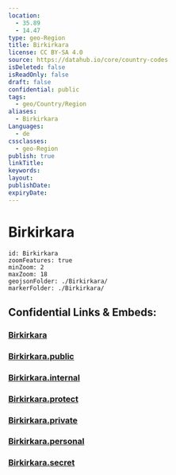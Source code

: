 ```yaml
---
location:
  - 35.89
  - 14.47
type: geo-Region
title: Birkirkara
license: CC BY-SA 4.0
source: https://datahub.io/core/country-codes
isDeleted: false
isReadOnly: false
draft: false
confidential: public
tags:
  - geo/Country/Region
aliases:
  - Birkirkara
Languages:
  - de
cssclasses:
  - geo-Region
publish: true
linkTitle:
keywords:
layout:
publishDate:
expiryDate:
---
```


# Birkirkara

```leaflet
id: Birkirkara
zoomFeatures: true 
minZoom: 2 
maxZoom: 18
geojsonFolder: ./Birkirkara/
markerFolder: ./Birkirkara/
```


## Confidential Links & Embeds: 

### [Birkirkara](/_Standards/Earth/Continent/Europe/Europe~South/Malta/Regions~Malta/Ċentrali/counties~Ċentrali/Birkirkara.md) 

### [Birkirkara.public](/_public/Earth/Continent/Europe/Europe~South/Malta/Regions~Malta/Ċentrali/counties~Ċentrali/Birkirkara.public.md) 

### [Birkirkara.internal](/_internal/Earth/Continent/Europe/Europe~South/Malta/Regions~Malta/Ċentrali/counties~Ċentrali/Birkirkara.internal.md) 

### [Birkirkara.protect](/_protect/Earth/Continent/Europe/Europe~South/Malta/Regions~Malta/Ċentrali/counties~Ċentrali/Birkirkara.protect.md) 

### [Birkirkara.private](/_private/Earth/Continent/Europe/Europe~South/Malta/Regions~Malta/Ċentrali/counties~Ċentrali/Birkirkara.private.md) 

### [Birkirkara.personal](/_personal/Earth/Continent/Europe/Europe~South/Malta/Regions~Malta/Ċentrali/counties~Ċentrali/Birkirkara.personal.md) 

### [Birkirkara.secret](/_secret/Earth/Continent/Europe/Europe~South/Malta/Regions~Malta/Ċentrali/counties~Ċentrali/Birkirkara.secret.md)

